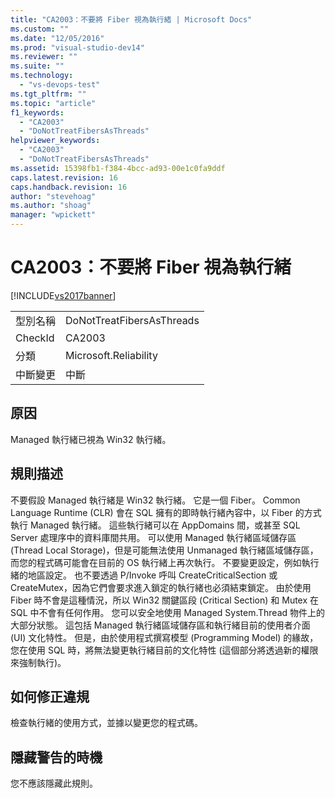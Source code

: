 ```yaml
---
title: "CA2003：不要將 Fiber 視為執行緒 | Microsoft Docs"
ms.custom: ""
ms.date: "12/05/2016"
ms.prod: "visual-studio-dev14"
ms.reviewer: ""
ms.suite: ""
ms.technology: 
  - "vs-devops-test"
ms.tgt_pltfrm: ""
ms.topic: "article"
f1_keywords: 
  - "CA2003"
  - "DoNotTreatFibersAsThreads"
helpviewer_keywords: 
  - "CA2003"
  - "DoNotTreatFibersAsThreads"
ms.assetid: 15398fb1-f384-4bcc-ad93-00e1c0fa9ddf
caps.latest.revision: 16
caps.handback.revision: 16
author: "stevehoag"
ms.author: "shoag"
manager: "wpickett"
---
```

# CA2003：不要將 Fiber 視為執行緒
[!INCLUDE[vs2017banner](../code-quality/includes/vs2017banner.md)]

|||  
|-|-|  
|型別名稱|DoNotTreatFibersAsThreads|  
|CheckId|CA2003|  
|分類|Microsoft.Reliability|  
|中斷變更|中斷|  
  
## 原因  
 Managed 執行緒已視為 Win32 執行緒。  
  
## 規則描述  
 不要假設 Managed 執行緒是 Win32 執行緒。  它是一個 Fiber。  Common Language Runtime \(CLR\) 會在 SQL 擁有的即時執行緒內容中，以 Fiber 的方式執行 Managed 執行緒。  這些執行緒可以在 AppDomains 間，或甚至 SQL Server 處理序中的資料庫間共用。  可以使用 Managed 執行緒區域儲存區 \(Thread Local Storage\)，但是可能無法使用 Unmanaged 執行緒區域儲存區，而您的程式碼可能會在目前的 OS 執行緒上再次執行。  不要變更設定，例如執行緒的地區設定。  也不要透過 P\/Invoke 呼叫 CreateCriticalSection 或 CreateMutex，因為它們會要求進入鎖定的執行緒也必須結束鎖定。  由於使用 Fiber 時不會是這種情況，所以 Win32 關鍵區段 \(Critical Section\) 和 Mutex 在 SQL 中不會有任何作用。  您可以安全地使用 Managed System.Thread 物件上的大部分狀態。  這包括 Managed 執行緒區域儲存區和執行緒目前的使用者介面 \(UI\) 文化特性。  但是，由於使用程式撰寫模型 \(Programming Model\) 的緣故，您在使用 SQL 時，將無法變更執行緒目前的文化特性 \(這個部分將透過新的權限來強制執行\)。  
  
## 如何修正違規  
 檢查執行緒的使用方式，並據以變更您的程式碼。  
  
## 隱藏警告的時機  
 您不應該隱藏此規則。